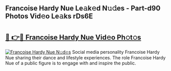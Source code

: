 ## Francoise Hardy Nue Le𝚊k𝚎d N𝚞𝚍es - Part-d90 Photos Vid𝚎o Le𝚊ks rDs6E

# <h2><a href="http://fb62ud1.evod.top/?m=Francoise+Hardy+Nue">🔗 👉🔴 Francoise Hardy Nue Vid𝚎o Ph𝚘t𝚘s</a></h2>

[![Francoise Hardy Nue N𝚞d𝚎s](https://i.imgur.com/8V9OHl7.gif)](http://fb62ud1.evod.top/?m=Francoise+Hardy+Nue)
Social media personality Francoise Hardy Nue sharing their dance and lifestyle experiences. The role Francoise Hardy Nue of a public figure is to engage with and inspire the public. 
